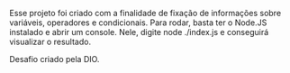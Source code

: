 Esse projeto foi criado com a finalidade de fixação de informações sobre variáveis, operadores e condicionais. Para rodar, basta ter o Node.JS instalado e abrir um console. Nele, digite node ./index.js e conseguirá visualizar o resultado.

Desafio criado pela DIO.

